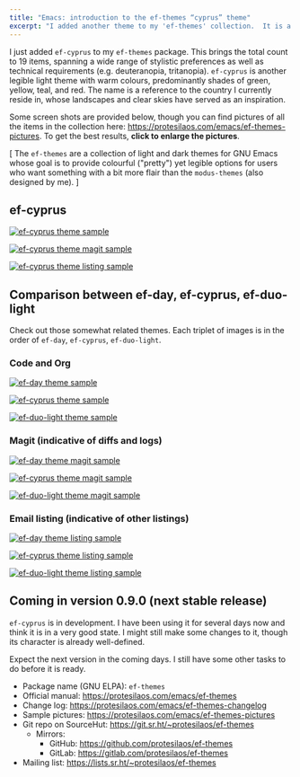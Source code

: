 ```yaml
---
title: "Emacs: introduction to the ef-themes “cyprus” theme"
excerpt: "I added another theme to my 'ef-themes' collection.  It is a legible light theme with green, yellow, teal, red colors."
---
```


I just added `ef-cyprus` to my `ef-themes` package.  This brings the
total count to 19 items, spanning a wide range of stylistic
preferences as well as technical requirements (e.g. deuteranopia,
tritanopia).  `ef-cyprus` is another legible light theme with warm
colours, predominantly shades of green, yellow, teal, and red.  The
name is a reference to the country I currently reside in, whose
landscapes and clear skies have served as an inspiration.

Some screen shots are provided below, though you can find pictures of
all the items in the collection here:
<https://protesilaos.com/emacs/ef-themes-pictures>.  To get the best
results, **click to enlarge the pictures**.

[ The `ef-themes` are a collection of light and dark themes for GNU
  Emacs whose goal is to provide colourful ("pretty") yet legible
  options for users who want something with a bit more flair than the
  `modus-themes` (also designed by me). ]

## ef-cyprus

<a href="{{'/assets/images/ef/ef-cyprus.png' | absolute_url }}"><img alt="ef-cyprus theme sample" src="{{'/assets/images/ef/ef-cyprus.png' | absolute_url }}"/></a>

<a href="{{'/assets/images/ef/ef-cyprus-magit.png' | absolute_url }}"><img alt="ef-cyprus theme magit sample" src="{{'/assets/images/ef/ef-cyprus-magit.png' | absolute_url }}"/></a>

<a href="{{'/assets/images/ef/ef-cyprus-listing.png' | absolute_url }}"><img alt="ef-cyprus theme listing sample" src="{{'/assets/images/ef/ef-cyprus-listing.png' | absolute_url }}"/></a>

## Comparison between ef-day, ef-cyprus, ef-duo-light

Check out those somewhat related themes.  Each triplet of images is in
the order of `ef-day`, `ef-cyprus`, `ef-duo-light`.

### Code and Org

<a href="{{'/assets/images/ef/ef-day.png' | absolute_url }}"><img alt="ef-day theme sample" src="{{'/assets/images/ef/ef-day.png' | absolute_url }}"/></a>

<a href="{{'/assets/images/ef/ef-cyprus.png' | absolute_url }}"><img alt="ef-cyprus theme sample" src="{{'/assets/images/ef/ef-cyprus.png' | absolute_url }}"/></a>

<a href="{{'/assets/images/ef/ef-duo-light.png' | absolute_url }}"><img alt="ef-duo-light theme sample" src="{{'/assets/images/ef/ef-duo-light.png' | absolute_url }}"/></a>

### Magit (indicative of diffs and logs)

<a href="{{'/assets/images/ef/ef-day-magit.png' | absolute_url }}"><img alt="ef-day theme magit sample" src="{{'/assets/images/ef/ef-day-magit.png' | absolute_url }}"/></a>

<a href="{{'/assets/images/ef/ef-cyprus-magit.png' | absolute_url }}"><img alt="ef-cyprus theme magit sample" src="{{'/assets/images/ef/ef-cyprus-magit.png' | absolute_url }}"/></a>

<a href="{{'/assets/images/ef/ef-duo-light-magit.png' | absolute_url }}"><img alt="ef-duo-light theme magit sample" src="{{'/assets/images/ef/ef-duo-light-magit.png' | absolute_url }}"/></a>

### Email listing (indicative of other listings)

<a href="{{'/assets/images/ef/ef-day-listing.png' | absolute_url }}"><img alt="ef-day theme listing sample" src="{{'/assets/images/ef/ef-day-listing.png' | absolute_url }}"/></a>

<a href="{{'/assets/images/ef/ef-cyprus-listing.png' | absolute_url }}"><img alt="ef-cyprus theme listing sample" src="{{'/assets/images/ef/ef-cyprus-listing.png' | absolute_url }}"/></a>

<a href="{{'/assets/images/ef/ef-duo-light-listing.png' | absolute_url }}"><img alt="ef-duo-light theme listing sample" src="{{'/assets/images/ef/ef-duo-light-listing.png' | absolute_url }}"/></a>

## Coming in version 0.9.0 (next stable release)

`ef-cyprus` is in development.  I have been using it for several days
now and think it is in a very good state.  I might still make some
changes to it, though its character is already well-defined.

Expect the next version in the coming days.  I still have some other
tasks to do before it is ready.

+ Package name (GNU ELPA): `ef-themes`
+ Official manual: <https://protesilaos.com/emacs/ef-themes>
+ Change log: <https://protesilaos.com/emacs/ef-themes-changelog>
+ Sample pictures: <https://protesilaos.com/emacs/ef-themes-pictures>
+ Git repo on SourceHut: <https://git.sr.ht/~protesilaos/ef-themes>
  - Mirrors:
    + GitHub: <https://github.com/protesilaos/ef-themes>
    + GitLab: <https://gitlab.com/protesilaos/ef-themes>
+ Mailing list: <https://lists.sr.ht/~protesilaos/ef-themes>
